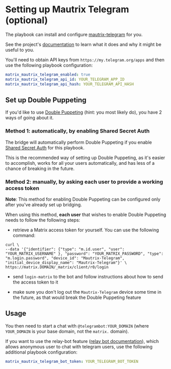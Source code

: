 # Setting up Mautrix Telegram (optional)

The playbook can install and configure [mautrix-telegram](https://github.com/tulir/mautrix-telegram) for you.

See the project's [documentation](https://github.com/tulir/mautrix-telegram/wiki#usage) to learn what it does and why it might be useful to you.

You'll need to obtain API keys from `https://my.telegram.org/apps` and then use the following playbook configuration:

```yaml
matrix_mautrix_telegram_enabled: true
matrix_mautrix_telegram_api_id: YOUR_TELEGRAM_APP_ID
matrix_mautrix_telegram_api_hash: YOUR_TELEGRAM_API_HASH
```

## Set up Double Puppeting

If you'd like to use [Double Puppeting](https://github.com/tulir/mautrix-telegram/wiki/Authentication#replacing-telegram-accounts-matrix-puppet-with-matrix-account) (hint: you most likely do), you have 2 ways of going about it.

### Method 1: automatically, by enabling Shared Secret Auth

The bridge will automatically perform Double Puppeting if you enable [Shared Secret Auth](configuring-playbook-shared-secret-auth.md) for this playbook.

This is the recommended way of setting up Double Puppeting, as it's easier to accomplish, works for all your users automatically, and has less of a chance of breaking in the future.

### Method 2: manually, by asking each user to provide a working access token

**Note**: This method for enabling Double Puppeting can be configured only after you've already set up bridging.

When using this method, **each user** that wishes to enable Double Puppeting needs to follow the following steps:

- retrieve a Matrix access token for yourself. You can use the following command:

```
curl \
--data '{"identifier": {"type": "m.id.user", "user": "YOUR_MATRIX_USERNAME" }, "password": "YOUR_MATRIX_PASSWORD", "type": "m.login.password", "device_id": "Mautrix-Telegram", "initial_device_display_name": "Mautrix-Telegram"}' \
https://matrix.DOMAIN/_matrix/client/r0/login
```

- send `login-matrix` to the bot and follow instructions about how to send the access token to it

- make sure you don't log out the `Mautrix-Telegram` device some time in the future, as that would break the Double Puppeting feature


## Usage

You then need to start a chat with `@telegrambot:YOUR_DOMAIN` (where `YOUR_DOMAIN` is your base domain, not the `matrix.` domain).

If you want to use the relay-bot feature ([relay bot documentation](https://github.com/tulir/mautrix-telegram/wiki/Relay-bot)), which allows anonymous user to chat with telegram users, use the following additional playbook configuration:

```yaml
matrix_mautrix_telegram_bot_token: YOUR_TELEGRAM_BOT_TOKEN
```
